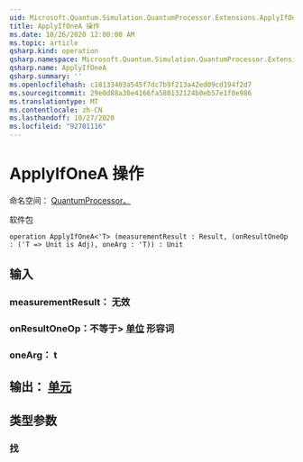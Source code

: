 ```yaml
---
uid: Microsoft.Quantum.Simulation.QuantumProcessor.Extensions.ApplyIfOneA
title: ApplyIfOneA 操作
ms.date: 10/26/2020 12:00:00 AM
ms.topic: article
qsharp.kind: operation
qsharp.namespace: Microsoft.Quantum.Simulation.QuantumProcessor.Extensions
qsharp.name: ApplyIfOneA
qsharp.summary: ''
ms.openlocfilehash: c18133403a545f7dc7b9f213a42ed09cd194f2d7
ms.sourcegitcommit: 29e0d88a30e4166fa580132124b0eb57e1f0e986
ms.translationtype: MT
ms.contentlocale: zh-CN
ms.lasthandoff: 10/27/2020
ms.locfileid: "92701116"
---
```

# <a name="applyifonea-operation"></a>ApplyIfOneA 操作

命名空间： [QuantumProcessor。](xref:Microsoft.Quantum.Simulation.QuantumProcessor.Extensions)

软件包 [](https://nuget.org/packages/)




```qsharp
operation ApplyIfOneA<'T> (measurementResult : Result, (onResultOneOp : ('T => Unit is Adj), oneArg : 'T)) : Unit
```


## <a name="input"></a>输入

### <a name="measurementresult--__invalidresult__"></a>measurementResult： __无效 <Result>__




### <a name="onresultoneop--t--unit-adj"></a>onResultOneOp：不等于> [单位](xref:microsoft.quantum.lang-ref.unit) 形容词




### <a name="onearg--t"></a>oneArg： t





## <a name="output--unit"></a>输出： [单元](xref:microsoft.quantum.lang-ref.unit)



## <a name="type-parameters"></a>类型参数

### <a name="t"></a>找

